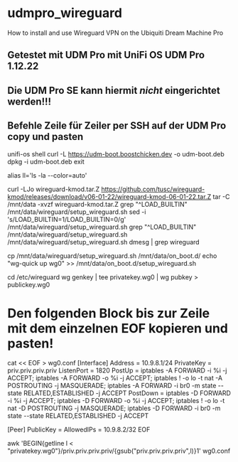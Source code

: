 # udmpro_wireguard
How to install and use Wireguard VPN on the Ubiquiti Dream Machine Pro

## Getestet mit UDM Pro mit UniFi OS UDM Pro 1.12.22 ##
## Die UDM Pro SE kann hiermit _nicht_ eingerichtet werden!!! ## 
## Befehle Zeile für Zeiler per SSH auf der UDM Pro copy und pasten ##

unifi-os shell
curl -L https://udm-boot.boostchicken.dev -o udm-boot.deb
dpkg -i udm-boot.deb
exit


alias ll='ls -la --color=auto'

curl -LJo wireguard-kmod.tar.Z  https://github.com/tusc/wireguard-kmod/releases/download/v06-01-22/wireguard-kmod-06-01-22.tar.Z
tar -C /mnt/data -xvzf wireguard-kmod.tar.Z
grep "^LOAD_BUILTIN" /mnt/data/wireguard/setup_wireguard.sh
sed -i 's/LOAD_BUILTIN=1/LOAD_BUILTIN=0/g' /mnt/data/wireguard/setup_wireguard.sh
grep "^LOAD_BUILTIN" /mnt/data/wireguard/setup_wireguard.sh
/mnt/data/wireguard/setup_wireguard.sh
dmesg | grep wireguard

cp /mnt/data/wireguard/setup_wireguard.sh /mnt/data/on_boot.d/
echo "wg-quick up wg0" >> /mnt/data/on_boot.d/setup_wireguard.sh

cd /etc/wireguard
wg genkey | tee privatekey.wg0 | wg pubkey > publickey.wg0

# Den folgenden Block bis zur Zeile mit dem einzelnen EOF kopieren und pasten!
cat << EOF > wg0.conf
[Interface]
Address = 10.9.8.1/24
PrivateKey = priv.priv.priv.priv
ListenPort = 1820
PostUp   = iptables -A FORWARD -i %i -j ACCEPT; iptables -A FORWARD -o %i -j ACCEPT; iptables ! -o lo -t nat -A POSTROUTING -j MASQUERADE; iptables -A FORWARD -i br0 -m state --state RELATED,ESTABLISHED -j ACCEPT
PostDown = iptables -D FORWARD -i %i -j ACCEPT; iptables -D FORWARD -o %i -j ACCEPT; iptables ! -o lo -t nat -D POSTROUTING -j MASQUERADE; iptables -D FORWARD -i br0 -m state --state RELATED,ESTABLISHED -j ACCEPT

[Peer]
PublicKey = 
AllowedIPs = 10.9.8.2/32
EOF

awk 'BEGIN{getline l < "privatekey.wg0"}/priv\.priv\.priv\.priv/{gsub("priv\.priv\.priv\.priv",l)}1' wg0.conf

